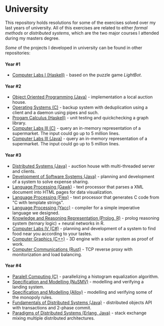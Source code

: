 # University

This repository holds resolutions for some of the exercises solved over my last years of university. All of this exercises are related to either _formal methods_ or _distributed systems_, which are the two major courses I attended during my masters degree.

*Some* of the projects I developed in university can be found in other repositories: 

#### Year #1

- [Computer Labs I (Haskell)](https://github.com/dinispeixoto/LI1) - based on the puzzle game _LightBot_.

#### Year #2

- [Object Oriented Programming (Java)](https://github.com/marcelo140/POO) - implementation a local auction house.
- [Operating Systems (C)](https://github.com/9thScientist/SO) - backup system with deduplication using a client and a daemon using pipes and such.
- [Progam Calculus (Haskell)](https://github.com/marcelo140/CP) - unit testing and quickchecking a graph library.
- [Computer Labs III (C)](https://github.com/marcelo140/LI3) - query an in-memory representation of a supermarket. The input could go up to 5 million lines.
- [Computer Labs III (Java)](https://github.com/marcelo140/LI3_JAVA) - query an in-memory representation of a supermarket. The input could go up to 5 million lines.

#### Year #3

- [Distributed Systems (Java)](https://github.com/9thScientist/SD) - auction house with multi-threaded server and clients.
- [Development of Software Systems (Java)](https://github.com/9thScientist/DSS) - planning and development of a system to solve expense sharing.
- [Language Processing (Gawk)](https://github.com/9thScientist/PL) - text processor that parses a XML document into HTML pages for data visualization.
- [Language Processing (Flex)](https://github.com/9thScientist/PL-FLINT) - text processor that generates C code from "C with template strings".
- [Language Processing (Yacc)](https://github.com/9thScientist/PL_VILAN) - compiler for a simple imperative language we designed.
- [Knowledge and Reasoning Representation (Prolog, R)](https://github.com/marcelo140/SRCR) - prolog reasoning system (ternary logic) + neural networks in R.
- [Computer Labs IV (C#)](https://github.com/marcelo140/Ambrosium) - planning and development of a system to find food near you according to your tastes.
- [Computer Graphics (C++)](https://github.com/zesilva63/CG) - 3D engine with a solar system as proof of work.
- [Computer Communications (Rust)](https://github.com/marcelo140/CC) - TCP reverse proxy with monitorization and load balancing.

#### Year #4

- [Paralell Computing (C)](https://github.com/marcelo140/histogram-equalization) - parallelizing a histogram equalization algorithm.
- [Specification and Modelling (NuSMV)](https://github.com/marcelo140/landing-system) - modelling and verifying a landing system.
- [Specification and Modelling (Alloy)](https://github.com/marcelo140/monopoly) - modelling and verifying some of the monopoly rules.
- [Fundamentals of Distributed Systems (Java)](https://github.com/9thScientist/FSD) - distributed objects API with transactions and 2-phase commit.
- [Paradigms of Distributed Systems (Erlang, Java)](https://github.com/zesilva63/PSD) - stack exchange mixing multiple distributed architectures.

